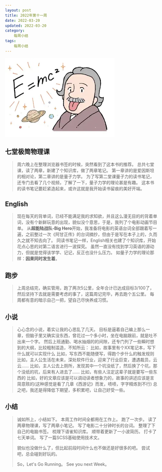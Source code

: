 ```yaml
---
layout: post
title: 2022年第十一周
date: 2022-03-20
updated: 2022-03-20
category:
    每周小结
tags:
    每周小结
---
```

![202211](https://raw.githubusercontent.com/liugezhou/image/master/img/202211.510nqnfnklc0.webp)
<!--more-->
## **七堂极简物理课**
> 周六晚上在整理浏览器书签的时候，突然看到了这本书的推荐。
> 总共七堂课，读了两章，新建了个知识库，做了两章笔记。
> 第一章讲的是爱因斯坦的相对论，第二章讲的是量子力学。
> 为了写第二堂课量子力的读书笔记，还专门去看了几个视频，了解了一下，量子力学的理论甚是有趣。
> 这本书的读书笔记要赶紧造起来，或许这就是我开始读书留痕的美好开端。
<!--more -->
## English
> 现在每天的背单词，已经不能满足我的求知欲，并且这么漫无目的的背着单词，没有个新鲜玩意的出现，貌似没个意思，于是，我列了个电影动画节目单。
> 从**超能陆战队-Big Hero**开始，我准备将电影的英语台词全部跟着写一遍，之前整过一次《阿甘正传》的台词摘抄，但由于是写在本子上的，久而久之就不知去向了。
> 同读书笔记一样，English相关也建了个知识库，开始花点心思的对第二语言进行一波探究。
> 虽然一直没有找到学习英语的源动力，但就是觉得该学学、记记，反正也没什么压力。
> 如量子力学的理论那样：**因果同时发生着**。

## 跑步
> 上周总结完，确实管用，跑了两次5公里，全年合计已达成目标3/100了，
> 然后坚持下去就是需要考虑的事了，这篇周记完毕，再去跑个五公里。
> 每周都有意的暗示自己一把，望自己尽快养成习惯。

## 小说
> 心心念的小说，着实让我的心思乱了几天。
> 目标是逼着自己编上那么一章，但脑子里又确实没东西，曾花过一个多小时，坐在电脑跟前，就是吐不出来一个字。
> 然后上班通勤、喝水抽烟的的间隙，还专门列了一些瞬时想到的大纲，比较粗制滥造，不知所云：
> 比如，故事里有个XX笔记本，写下什么就可以实现什么
> 比如，写东西不能随便写，得跑个步什么的触发规则
> 比如，主人公生活在未来，深处软件行业，迎来了行业巨变，遭遇裁员，云云......
> 比如，主人公去上厕所，发现其中一个坑没纸了，然后换了个坑，那个没纸的坑，后来有人进去了......
> 比如，有些人注定这辈子就是要写一些东西的
> 比如，好的文章应该是可以调动读者想象力的，故事的讲述应该是言简意赅的(这种感觉是看了几章《西游记》而发，啧啧，字字精炼到不行)
> 总之吧，我还是得降低下期望，多积累吧，让自己好受一些。

## 小结
> 诚如所上，小结如下。
> 本周工作时间全都用在工作上。
> 跑了一次步。
> 读了两章物理课，写了两章小笔记。
> 写了电影二十分钟时长的台词。
> 整理了下自己的电脑书签。
> 梳理下语雀知识库。
> 顺带着更新了一小波简历。
> 打卡了七天单词。
> 写了一篇SCSS基础使用技术文。
> 
> 貌似也没做什么了，但比起前段时间什么也不做还是好很多的吧。
> 尝试吧，总会碰到好玩的。
> 
> So，Let's Go Running。
> See you next Week。

